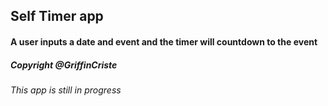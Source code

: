 

## Self Timer app

#### A user inputs a date and event and the timer will countdown to the event

##### Copyright @GriffinCriste

###### This app is still in progress
